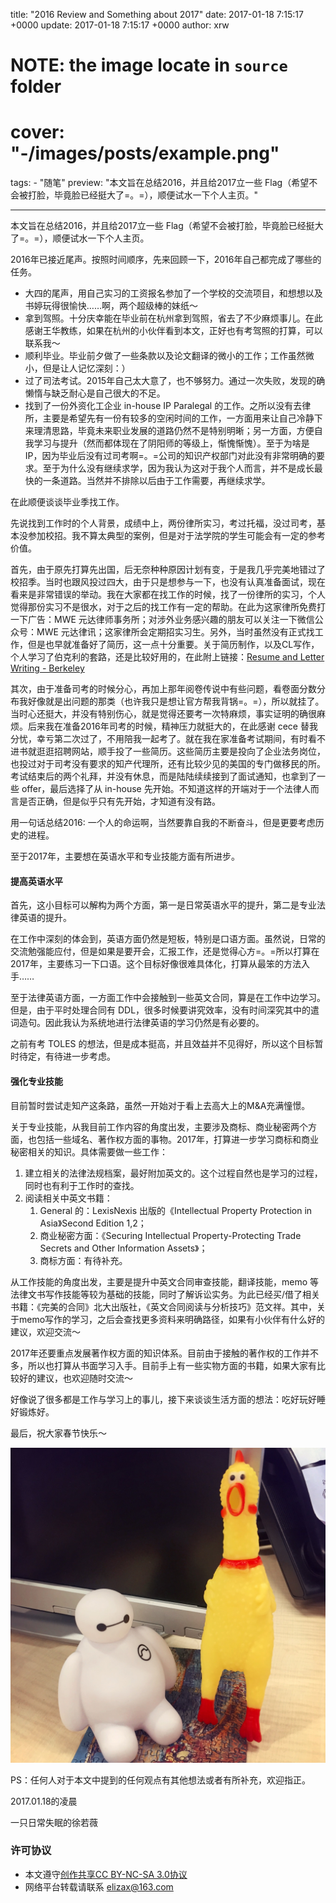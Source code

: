 title: "2016 Review and Something about 2017"
date: 2017-01-18 7:15:17 +0000
update: 2017-01-18 7:15:17 +0000
author: xrw
# NOTE: the image locate in `source` folder
# cover: "-/images/posts/example.png"
tags:
    - "随笔"
preview: "本文旨在总结2016，并且给2017立一些 Flag（希望不会被打脸，毕竟脸已经挺大了=。=），顺便试水一下个人主页。"

---

本文旨在总结2016，并且给2017立一些 Flag（希望不会被打脸，毕竟脸已经挺大了=。=），顺便试水一下个人主页。

2016年已接近尾声。按照时间顺序，先来回顾一下，2016年自己都完成了哪些的任务。

* 大四的尾声，用自己实习的工资报名参加了一个学校的交流项目，和想想以及书婷玩得很愉快……啊，两个超级棒的妹纸～
* 拿到驾照。十分庆幸能在毕业前在杭州拿到驾照，省去了不少麻烦事儿。在此感谢王华教练，如果在杭州的小伙伴看到本文，正好也有考驾照的打算，可以联系我～
* 顺利毕业。毕业前夕做了一些条款以及论文翻译的微小的工作；工作虽然微小，但是让人记忆深刻：）
* 过了司法考试。2015年自己太大意了，也不够努力。通过一次失败，发现的确懒惰与缺乏耐心是自己很大的不足。
* 找到了一份外资化工企业 in-house IP Paralegal 的工作。之所以没有去律所，主要是希望先有一份有较多的空闲时间的工作，一方面用来让自己冷静下来理清思路，毕竟未来职业发展的道路仍然不是特别明晰；另一方面，方便自我学习与提升（然而都体现在了阴阳师的等级上，惭愧惭愧）。至于为啥是IP，因为毕业后没有过司考啊=。=公司的知识产权部门对此没有非常明确的要求。至于为什么没有继续求学，因为我认为这对于我个人而言，并不是成长最快的一条道路。当然并不排除以后由于工作需要，再继续求学。

在此顺便谈谈毕业季找工作。

先说找到工作时的个人背景，成绩中上，两份律所实习，考过托福，没过司考，基本没参加校招。我不算太典型的案例，但是对于法学院的学生可能会有一定的参考价值。

首先，由于原先打算先出国，后无奈种种原因计划有变，于是我几乎完美地错过了校招季。当时也跟风投过四大，由于只是想参与一下，也没有认真准备面试，现在看来是非常错误的举动。我在大家都在找工作的时候，找了一份律所的实习，个人觉得那份实习不是很水，对于之后的找工作有一定的帮助。在此为这家律所免费打一下广告：MWE 元达律师事务所；对涉外业务感兴趣的朋友可以关注一下微信公众号：MWE 元达律讯；这家律所会定期招实习生。另外，当时虽然没有正式找工作，但是也早就准备好了简历，这一点十分重要。关于简历制作，以及CL写作，个人学习了伯克利的套路，还是比较好用的，在此附上链接：[Resume and Letter Writing - Berkeley](https://career.berkeley.edu/Tools/Resume)

其次，由于准备司考的时候分心，再加上那年阅卷传说中有些问题，看卷面分数分布我好像就是出问题的那类（也许我只是想让官方帮我背锅=。=），所以就挂了。当时心还挺大，并没有特别伤心，就是觉得还要考一次特麻烦，事实证明的确很麻烦。后来我在准备2016年司考的时候，精神压力就挺大的，在此感谢 cece 替我分忧，幸亏第二次过了，不用陪我一起考了。就在我在家准备考试期间，有时看不进书就逛逛招聘网站，顺手投了一些简历。这些简历主要是投向了企业法务岗位，也投过对于司考没有要求的知产代理所，还有比较少见的美国的专门做移民的所。考试结束后的两个礼拜，并没有休息，而是陆陆续续接到了面试通知，也拿到了一些 offer，最后选择了从 in-house 先开始。不知道这样的开端对于一个法律人而言是否正确，但是似乎只有先开始，才知道有没有路。

用一句话总结2016: 一个人的命运啊，当然要靠自我的不断奋斗，但是更要考虑历史的进程。

至于2017年，主要想在英语水平和专业技能方面有所进步。

#### 提高英语水平

首先，这小目标可以解构为两个方面，第一是日常英语水平的提升，第二是专业法律英语的提升。

在工作中深刻的体会到，英语方面仍然是短板，特别是口语方面。虽然说，日常的交流勉强能应付，但是如果是要开会，汇报工作，还是觉得心方=。=所以打算在2017年，主要练习一下口语。这个目标好像很难具体化，打算从最笨的方法入手……

至于法律英语方面，一方面工作中会接触到一些英文合同，算是在工作中边学习。但是，由于平时处理合同有 DDL，很多时候要讲究效率，没有时间深究其中的遣词造句。因此我认为系统地进行法律英语的学习仍然是有必要的。

之前有考 TOLES 的想法，但是成本挺高，并且效益并不见得好，所以这个目标暂时待定，有待进一步考虑。

#### 强化专业技能

目前暂时尝试走知产这条路，虽然一开始对于看上去高大上的M&A充满憧憬。

关于专业技能，从我目前工作内容的角度出发，主要涉及商标、商业秘密两个方面，也包括一些域名、著作权方面的事物。2017年，打算进一步学习商标和商业秘密相关的知识。具体需要做一些工作：

1. 建立相关的法律法规档案，最好附加英文的。这个过程自然也是学习的过程，同时也有利于工作时的查找。
2. 阅读相关中英文书籍：
    1. General 的：LexisNexis 出版的《Intellectual Property Protection in Asia》Second Edition 1,2；
    2. 商业秘密方面：《Securing Intellectual Property-Protecting Trade Secrets and Other Information Assets》；
    3. 商标方面：有待补充。

从工作技能的角度出发，主要是提升中英文合同审查技能，翻译技能，memo 等法律文书写作技能等较为基础的技能，同时了解诉讼实务。为此已经买/借了相关书籍：《完美的合同》北大出版社，《英文合同阅读与分析技巧》范文祥。其中，关于memo写作的学习，之后会查找更多资料来明确路径，如果有小伙伴有什么好的建议，欢迎交流～

2017年还要重点发展著作权方面的知识体系。目前由于接触的著作权的工作并不多，所以也打算从书面学习入手。目前手上有一些实物方面的书籍，如果大家有比较好的建议，也欢迎随时交流～

好像说了很多都是工作与学习上的事儿，接下来谈谈生活方面的想法：吃好玩好睡好锻炼好。

最后，祝大家春节快乐～

![](./images/posts/2017/2017.jpg)

PS：任何人对于本文中提到的任何观点有其他想法或者有所补充，欢迎指正。

2017.01.18的凌晨

一只日常失眠的徐若薇

### 许可协议

- 本文遵守[创作共享CC BY-NC-SA 3.0协议](https://creativecommons.org/licenses/by-nc-sa/3.0/cn/)
- 网络平台转载请联系 <elizax@163.com>
